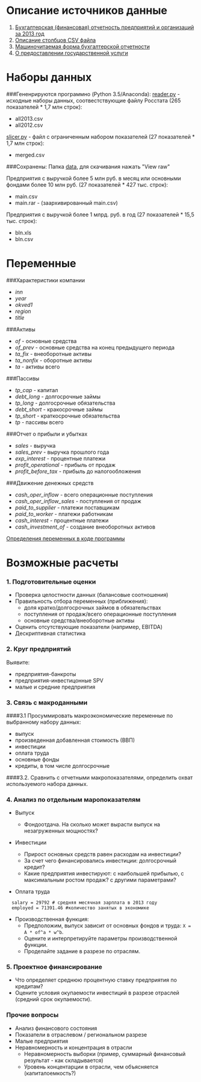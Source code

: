 Описание источников данные
==========================

1. [Бухгалтерская (финансовая) отчетность предприятий и организаций за 2013 год](http://www.gks.ru/opendata/dataset/7708234640-bdboo2013)
2. [Описание столбцов CSV файла](http://www.gks.ru/opendata/storage/7708234640-bdboo2013/structure-20131231t000000.TTL)
3. [Машиночитаемая форма бухгалтерской отчетности](http://www.consultant.ru/document/cons_doc_LAW_32453/58684ab73dd1585821052f9b58c59ef96b907f8a/)
4. [О предоставлении государственной услуги](https://rg.ru/2013/11/15/buhotchet-dok.html)

Наборы данных
=============

###Гененрируются программно (Python 3.5/Anaconda):
[reader.py](https://github.com/epogrebnyak/data-rosstat-boo-2013/blob/master/reader.py) - исходные наборы данных, 
соотвестствующие файлу Росстата (265 показателей * 1,7 млн строк):
  - all2013.csv
  - all2012.csv

[slicer.py](https://github.com/epogrebnyak/data-rosstat-boo-2013/blob/master/slicer.py) - файл с ограниченным 
набором показателей (27 показателей * 1,7 млн строк):
  - merged.csv 

 
###Сохранены:
Папка [data](https://github.com/epogrebnyak/data-rosstat-boo-2013/tree/master/data), для скачивания нажать "View raw"

Предприятия с выручкой более 5 млн руб. в месяц или основными фондами более 10 млн руб. (27 показателей * 427 тыс. строк):
- main.csv  
- main.rar - (заархивированный main.csv)


Предприятия с выручкой более 1 млрд. руб. в год (27 показателей * 15,5 тыс. строк):
- bln.xls 
- bln.csv 

Переменные
==========

###Характеристики компании
- *inn*
- *year*
- *okved1*
- *region*
- *title*

###Активы
- *of* - основные средства
- *of_prev* - основные средства на конец предыдущего периода 
- *ta_fix* - внеоборотные активы
- *ta_nonfix* - оборотные активы
- *ta* - активы всего

###Пассивы
- *tp_cap* - капитал
- *debt_long* - долгосрочные займы
- *tp_long* - долгосрочные обязательства
- *debt_short* - кракосрочные займы
- *tp_short* - краткосрочные обязательства 
- *tp* - пассивы всего 

###Отчет о прибыли и убытках 
- *sales* - выручка
- *sales_prev* - выручка прошлого года
- *exp_interest* - процентные платежи 
- *profit_operational* - прибыль от продаж
- *profit_before_tax* - прибыль до налогообложения
 
###Движение денежных средств
- *cash_oper_inflow* - вcего операционные поступления
- *cash_oper_inflow_sales* - поступления от продаж
- *paid_to_supplier* - платежи поставщикам
- *paid_to_worker* - платежи работникам
- *cash_interest* - процентные платежи 
- *cash_investment_of* - создание внеоборотных активов

[Определения переменных в коде программы](https://github.com/epogrebnyak/data-rosstat-boo-2013/blob/master/column_names.py#L328-L444)

Возможные расчеты
=================

### 1. Подготовительные оценки
- Проверка целостности данных (балансовые соотношения)
- Правильность отбора переменных (приближения):
  - доля кратко/долгосрочных займов в обязательствах
  - поступления от продаж/всего операционные поступления
  - основные средства/внеоборотные активы
- Оценить отсутствующие показатели (например, EBITDA)
- Дескриптивная статистика

### 2. Круг предприятий
Выявите:
  - предприятия-банкроты 
  - предприятия-инвестицонные SPV
  - малые и средние предприятия  

### 3. Связь с макроданными
####3.1 
Просуммировать макроэкономические переменные по выбранному набору данных:
  - выпуск
  - произведенная добавленная стоимость (ВВП) 
  - инвестиции
  - оплата труда
  - основные фонды
  - кредиты, в том числе долгосрочные 

####3.2. 
Cравнить с отчетными макропоказателями, определить охват используемого набора данных. 
  
### 4. Анализ по отдельным маропоказателям
- Выпуск
  - Фондоотдача. На сколько может вырасти выпуск на незагруженных мощностях?

- Инвестиции
  - Прирост основных средств равен расходам на инвестиции?
  - За счет чего финансировались инвестиции: долгосрочный кредит?
  - Какие предприятия  инвестируют: с наибольшей прибылью, с максимальным ростом продаж? с другими параметрами?

- Оплата труда   
```
  salary = 29792 # средняя месячная зарплата в 2013 году
  employed = 71391.46 #количество занятых в экономике
```

- Производственная функция: 
  - Предположим, выпуск зависит от основных фондов и труда: ```X = A * of^a * w^b```.   
  - Оцените и интерпретируйте параметры производственной функции. 
  - Проделайте задание в разрезе по отраслям. 
    
### 5. Проектное финансирование   
- Что определяет среднюю процентную ставку предприятия по кредитам?
- Оцените условия окупаемости инвестиций в разрезе отраслей (средний срок окупаемости).  

### Прочие вопросы
- Анализ финансового состояния 
- Показатели в отраслевом / региональном разрезе 
- Малые предприятия
- Неравномерность и концентрация в отрасли
  - Неравномерность выборки (пример, суммарный финансовый результат - как складывается) 
  - Уровень концентарции в отрасли, чем объясняется (капиталоемкость?)
